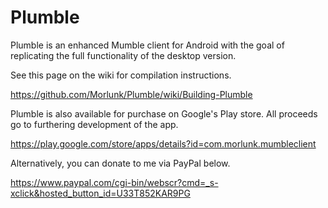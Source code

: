 Plumble
=======

Plumble is an enhanced Mumble client for Android with the goal of replicating the full functionality of the desktop version.

See this page on the wiki for compilation instructions.

https://github.com/Morlunk/Plumble/wiki/Building-Plumble

Plumble is also available for purchase on Google's Play store. All proceeds go to furthering development of the app.

https://play.google.com/store/apps/details?id=com.morlunk.mumbleclient

Alternatively, you can donate to me via PayPal below.

https://www.paypal.com/cgi-bin/webscr?cmd=_s-xclick&hosted_button_id=U33T852KAR9PG
